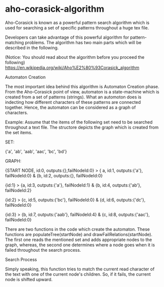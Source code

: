 # aho-corasick-algorithm
Aho-Corasick is known as a powerful pattern search algorithm which is used for searching a set of specific patterns throughout a huge tex file.

Developers can take advantage of this powerful algorithm for pattern-matching problems. 
The algorithm has two main parts which will be described in the following.

(Notice: You should read about the algorithm before you proceed the following)
https://en.wikipedia.org/wiki/Aho%E2%80%93Corasick_algorithm

Automaton Creation

The most important idea behind this algorithm is Automaton Creation phase. From the Aho-Corasick point of view, automaton is a state-machine which is created from a set of patterns (strings). What an automoton does is indecting how different characters of these patterns are connected together. Hence, the automaton can be considered as a graph of characters.

Example: Assume that the items of the following set need to be searched throughout a text file. The structore depicts the graph which is created from the set items.

SET:

{'a', 'ab', 'aab', 'aac', 'bc', 'bd'}

GRAPH:

{START NODE, id:0, outputs:{},failNodeId:0} > { a, id:1, outputs:{'a'}, failNodeId:0} & {b, id:2, outputs:{}, failNodeId:0}

{id:1} > {a, id:3, outputs:{'a'}, failNodeId:1} & {b, id:4, outputs:{'ab'}, failNodeId:2}

{id:2} > {c, id:5, outputs:{'bc'}, failNodeId:0} & {d, id:6, outputs:{'dc'}, failNodeId:0}

{id:3} > {b, id:7, outputs:{'aab'}, failNodeId:4} & {c, id:8, outputs:{'aac'}, failNodeId:0}

There are two functions in the code which create the automaton. These functions are populateTree(startNode) and   drawFailRelations(startNode). The first one reads the mentioned set and adds appropriate nodes to the graph, whereas, the second one determines where a node goes when it is failed throughout the search process.  

Search Process

Simply speaking, this function tries to match the current read character of the text with one of the current node's children. So, if it fails, the current node is shifted upward.  
